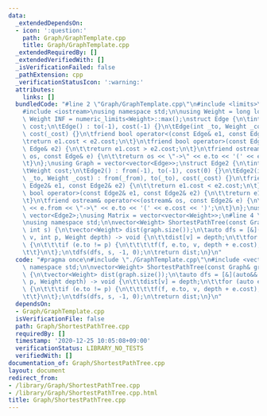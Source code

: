 ```yaml
---
data:
  _extendedDependsOn:
  - icon: ':question:'
    path: Graph/GraphTemplate.cpp
    title: Graph/GraphTemplate.cpp
  _extendedRequiredBy: []
  _extendedVerifiedWith: []
  _isVerificationFailed: false
  _pathExtension: cpp
  _verificationStatusIcon: ':warning:'
  attributes:
    links: []
  bundledCode: "#line 2 \"Graph/GraphTemplate.cpp\"\n#include <limits>\n#include <vector>\n\
    #include <iostream>\nusing namespace std;\n\nusing Weight = long long;\nconstexpr\
    \ Weight INF = numeric_limits<Weight>::max();\nstruct Edge {\n\tint to;\n\tWeight\
    \ cost;\n\tEdge() : to(-1), cost(-1) {}\n\tEdge(int _to, Weight _cost = 1) : to(_to),\
    \ cost(_cost) {}\n\tfriend bool operator<(const Edge& e1, const Edge& e2) {\n\t\
    \treturn e1.cost < e2.cost;\n\t}\n\tfriend bool operator>(const Edge& e1, const\
    \ Edge& e2) {\n\t\treturn e1.cost > e2.cost;\n\t}\n\tfriend ostream& operator<<(ostream&\
    \ os, const Edge& e) {\n\t\treturn os << \"->\" << e.to << '(' << e.cost << ')';\n\
    \t}\n};\nusing Graph = vector<vector<Edge>>;\nstruct Edge2 {\n\tint from, to;\n\
    \tWeight cost;\n\tEdge2() : from(-1), to(-1), cost(0) {}\n\tEdge2(int _from, int\
    \ _to, Weight _cost) : from(_from), to(_to), cost(_cost) {}\n\tfriend bool operator<(const\
    \ Edge2& e1, const Edge2& e2) {\n\t\treturn e1.cost < e2.cost;\n\t}\n\tfriend\
    \ bool operator>(const Edge2& e1, const Edge2& e2) {\n\t\treturn e1.cost > e2.cost;\n\
    \t}\n\tfriend ostream& operator<<(ostream& os, const Edge2& e) {\n\t\treturn os\
    \ << e.from << \"->\" << e.to << '(' << e.cost << ')';\n\t}\n};\nusing Edges =\
    \ vector<Edge2>;\nusing Matrix = vector<vector<Weight>>;\n#line 4 \"Graph/ShortestPathTree.cpp\"\
    \nusing namespace std;\n\nvector<Weight> ShortestPathTree(const Graph& graph,\
    \ int s) {\n\tvector<Weight> dist(graph.size());\n\tauto dfs = [&](auto&& f, int\
    \ v, int p, Weight depth) -> void {\n\t\tdist[v] = depth;\n\t\tfor (auto e : graph[v])\
    \ {\n\t\t\tif (e.to != p) {\n\t\t\t\tf(f, e.to, v, depth + e.cost);\n\t\t\t}\n\
    \t\t}\n\t};\n\tdfs(dfs, s, -1, 0);\n\treturn dist;\n}\n"
  code: "#pragma once\n#include \"./GraphTemplate.cpp\"\n#include <vector>\nusing\
    \ namespace std;\n\nvector<Weight> ShortestPathTree(const Graph& graph, int s)\
    \ {\n\tvector<Weight> dist(graph.size());\n\tauto dfs = [&](auto&& f, int v, int\
    \ p, Weight depth) -> void {\n\t\tdist[v] = depth;\n\t\tfor (auto e : graph[v])\
    \ {\n\t\t\tif (e.to != p) {\n\t\t\t\tf(f, e.to, v, depth + e.cost);\n\t\t\t}\n\
    \t\t}\n\t};\n\tdfs(dfs, s, -1, 0);\n\treturn dist;\n}\n"
  dependsOn:
  - Graph/GraphTemplate.cpp
  isVerificationFile: false
  path: Graph/ShortestPathTree.cpp
  requiredBy: []
  timestamp: '2020-12-25 10:05:08+09:00'
  verificationStatus: LIBRARY_NO_TESTS
  verifiedWith: []
documentation_of: Graph/ShortestPathTree.cpp
layout: document
redirect_from:
- /library/Graph/ShortestPathTree.cpp
- /library/Graph/ShortestPathTree.cpp.html
title: Graph/ShortestPathTree.cpp
---
```

